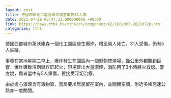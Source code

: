 ```yaml
---
layout: post
title: 德國西部化工園區爆炸增至兩死31人傷
date: 2021-07-28 05:47:33.000000000 +08:00
link: https://news.rthk.hk/rthk/ch/component/k2/1602903-20210728.htm
categories: rthk
---
```


德國西部城市萊沃庫森一個化工園區發生爆炸，增至兩人死亡，31人受傷，仍有5人失蹤。

事發在當地星期二早上，爆炸發生在園區內一個廢物焚燒場，幾公里外都聽到巨響，爆炸導致溶劑儲存缸起火，現場冒出大量濃煙，消防用了3小時將火救熄。警方說，傷者當中有5人重傷，要接受深切治療。

由於擔心濃煙含有毒物質，當局要求居民留在室內，並關閉空調，附近多條高速公路亦一度關閉。
